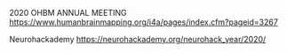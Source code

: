 
2020 OHBM ANNUAL MEETING
https://www.humanbrainmapping.org/i4a/pages/index.cfm?pageid=3267

Neurohackademy
https://neurohackademy.org/neurohack_year/2020/

